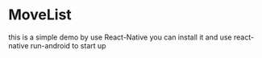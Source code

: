 # MoveList
this is a simple demo by use React-Native
you can install it and use react-native run-android to start up
